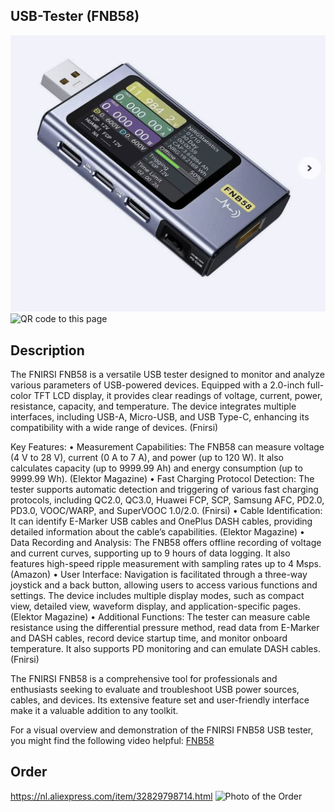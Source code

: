 ##     USB-Tester (FNB58)

<img src="FNB58_Photo.jpg" alt="Photo of the component">
<img src="FNB58_code.jpg" alt="QR code to this page" width="80" height="80">


## Description
The FNIRSI FNB58 is a versatile USB tester designed to monitor and analyze various parameters of USB-powered devices. Equipped with a 2.0-inch full-color TFT LCD display, it provides clear readings of voltage, current, power, resistance, capacity, and temperature. The device integrates multiple interfaces, including USB-A, Micro-USB, and USB Type-C, enhancing its compatibility with a wide range of devices. (Fnirsi)

Key Features:
	•	Measurement Capabilities: The FNB58 can measure voltage (4 V to 28 V), current (0 A to 7 A), and power (up to 120 W). It also calculates capacity (up to 9999.99 Ah) and energy consumption (up to 9999.99 Wh). (Elektor Magazine)
	•	Fast Charging Protocol Detection: The tester supports automatic detection and triggering of various fast charging protocols, including QC2.0, QC3.0, Huawei FCP, SCP, Samsung AFC, PD2.0, PD3.0, VOOC/WARP, and SuperVOOC 1.0/2.0. (Fnirsi)
	•	Cable Identification: It can identify E-Marker USB cables and OnePlus DASH cables, providing detailed information about the cable’s capabilities. (Elektor Magazine)
	•	Data Recording and Analysis: The FNB58 offers offline recording of voltage and current curves, supporting up to 9 hours of data logging. It also features high-speed ripple measurement with sampling rates up to 4 Msps. (Amazon)
	•	User Interface: Navigation is facilitated through a three-way joystick and a back button, allowing users to access various functions and settings. The device includes multiple display modes, such as compact view, detailed view, waveform display, and application-specific pages. (Elektor Magazine)
	•	Additional Functions: The tester can measure cable resistance using the differential pressure method, read data from E-Marker and DASH cables, record device startup time, and monitor onboard temperature. It also supports PD monitoring and can emulate DASH cables. (Fnirsi)

The FNIRSI FNB58 is a comprehensive tool for professionals and enthusiasts seeking to evaluate and troubleshoot USB power sources, cables, and devices. Its extensive feature set and user-friendly interface make it a valuable addition to any toolkit.

For a visual overview and demonstration of the FNIRSI FNB58 USB tester, you might find the following video helpful:
<a href="https://www.youtube.com/watch?v=RxwW3ATThSI"> FNB58</a>

## Order
<a href="https://nl.aliexpress.com/item/32829798714.html">https://nl.aliexpress.com/item/32829798714.html</a>
<img src="FNB58_Order.jpg" alt="Photo of the Order">







